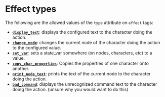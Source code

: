 # Effect types

The following are the allowed values of the `type` attribute on `effect` tags:

* [**`display_text`**](display_text.md): displays the configured text to the character doing the action.
* [**`change_node`**](change_node.md): changes the current node of the character doing the action to the configured value.
* [**`set_var`**](set_var.md): sets a state_var somewhere (on nodes, characters, etc) to a value.
* [**`copy_char_properties`**](copy_char_properties.md): Copies the properties of one character onto another.
* [**`print_node_text`**](print_node_text.md): prints the text of the current node to the character doing the action.
* [**`bad_command`**](bad_command.md): displays the unrecognized command text to the character doing the action. (unsure why you would want to do this)